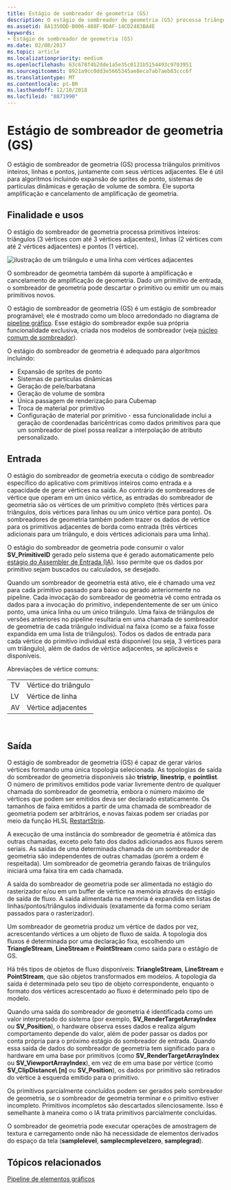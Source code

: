```yaml
---
title: Estágio de sombreador de geometria (GS)
description: O estágio de sombreador de geometria (GS) processa triângulos primitivos inteiros, linhas e pontos, juntamente com seus vértices adjacentes.
ms.assetid: 8A1350DD-B006-488F-9DAF-14CD2483BA4E
keywords:
- Estágio de sombreador de geometria (GS)
ms.date: 02/08/2017
ms.topic: article
ms.localizationpriority: medium
ms.openlocfilehash: 63c678f4b2dde1a5e35c0131b5154493c9703951
ms.sourcegitcommit: 8921a9cc0dd3e5665345ae8eca7ab7aeb83ccc6f
ms.translationtype: MT
ms.contentlocale: pt-BR
ms.lasthandoff: 12/10/2018
ms.locfileid: "8871990"
---
```

# <a name="geometry-shader-gs-stage"></a>Estágio de sombreador de geometria (GS)


O estágio de sombreador de geometria (GS) processa triângulos primitivos inteiros, linhas e pontos, juntamente com seus vértices adjacentes. Ele é útil para algoritmos incluindo expansão de sprites de ponto, sistemas de partículas dinâmicas e geração de volume de sombra. Ele suporta amplificação e cancelamento de amplificação de geometria.

## <a name="span-idpurposeandusesspanspan-idpurposeandusesspanspan-idpurposeandusesspanpurpose-and-uses"></a><span id="Purpose_and_uses"></span><span id="purpose_and_uses"></span><span id="PURPOSE_AND_USES"></span>Finalidade e usos


O estágio do sombreador de geometria processa primitivos inteiros: triângulos (3 vértices com até 3 vértices adjacentes), linhas (2 vértices com até 2 vértices adjacentes) e pontos (1 vértice).

![ilustração de um triângulo e uma linha com vértices adjacentes](images/d3d10-gs.png)

O sombreador de geometria também dá suporte à amplificação e cancelamento de amplificação de geometria. Dado um primitivo de entrada, o sombreador de geometria pode descartar o primitivo ou emitir um ou mais primitivos novos.

O estágio de sombreador de geometria (GS) é um estágio de sombreador programável; ele é mostrado como um bloco arredondado no diagrama de [pipeline gráfico](graphics-pipeline.md). Esse estágio do sombreador expõe sua própria funcionalidade exclusiva, criada nos modelos de sombreador (veja [núcleo comum de sombreador](https://msdn.microsoft.com/library/windows/desktop/bb509580)).

O estágio do sombreador de geometria é adequado para algoritmos incluindo:

-   Expansão de sprites de ponto
-   Sistemas de partículas dinâmicas
-   Geração de pele/barbatana
-   Geração de volume de sombra
-   Única passagem de renderização para Cubemap
-   Troca de material por primitivo
-   Configuração de material por primitivo - essa funcionalidade inclui a geração de coordenadas baricêntricas como dados primitivos para que um sombreador de pixel possa realizar a interpolação de atributo personalizado.

## <a name="span-idinputspanspan-idinputspanspan-idinputspaninput"></a><span id="Input"></span><span id="input"></span><span id="INPUT"></span>Entrada


O estágio do sombreador de geometria executa o código de sombreador específico do aplicativo com primitivos inteiros como entrada e a capacidade de gerar vértices na saída. Ao contrário de sombreadores de vértice que operam em um único vértice, as entradas do sombreador de geometria são os vértices de um primitivo completo (três vértices para triângulos, dois vértices para linhas ou um único vértice para ponto). Os sombreadores de geometria também podem trazer os dados de vértice para os primitivos adjacentes de borda como entrada (três vértices adicionais para um triângulo, e dois vértices adicionais para uma linha).

O estágio do sombreador de geometria pode consumir o valor **SV\_PrimitiveID** gerado pelo sistema que é gerado automaticamente pelo [estágio do Assembler de Entrada (IA)](input-assembler-stage--ia-.md). Isso permite que os dados por primitivo sejam buscados ou calculados, se desejado.

Quando um sombreador de geometria está ativo, ele é chamado uma vez para cada primitivo passado para baixo ou gerado anteriormente no pipeline. Cada invocação do sombreador de geometria vê como entrada os dados para a invocação do primitivo, independentemente de ser um único ponto, uma única linha ou um único triângulo. Uma faixa de triângulos de versões anteriores no pipeline resultaria em uma chamada de sombreador de geometria de cada triângulo individual na faixa (como se a faixa fosse expandida em uma lista de triângulos). Todos os dados de entrada para cada vértice do primitivo individual está disponível (ou seja, 3 vértices para um triângulo), além de dados de vértice adjacentes, se aplicáveis e disponíveis.

Abreviações de vértice comuns:

|     |                 |
|-----|-----------------|
| TV  | Vértice do triângulo |
| LV  | Vértice de linha     |
| AV  | Vértice adjacentes |

 

## <a name="span-idoutputspanspan-idoutputspanspan-idoutputspanoutput"></a><span id="Output"></span><span id="output"></span><span id="OUTPUT"></span>Saída


O estágio de sombreador de geometria (GS) é capaz de gerar vários vértices formando uma única topologia selecionada. As topologias de saída do sombreador de geometria disponíveis são **tristrip**, **linestrip**, e **pointlist**. O número de primitivos emitidos pode variar livremente dentro de qualquer chamada do sombreador de geometria, embora o número máximo de vértices que podem ser emitidos deva ser declarado estaticamente. Os tamanhos de faixa emitidos a partir de uma chamada de sombreador de geometria podem ser arbitrários, e novas faixas podem ser criadas por meio da função HLSL [RestartStrip](https://msdn.microsoft.com/library/windows/desktop/bb509660).

A execução de uma instância do sombreador de geometria é atômica das outras chamadas, exceto pelo fato dos dados adicionados aos fluxos serem seriais. As saídas de uma determinada chamada de um sombreador de geometria são independentes de outras chamadas (porém a ordem é respeitada). Um sombreador de geometria gerando faixas de triângulos iniciará uma faixa tira em cada chamada.

A saída do sombreador de geometria pode ser alimentada no estágio do rasterizador e/ou em um buffer de vértice na memória através do estágio de saída de fluxo. A saída alimentada na memória é expandida em listas de linhas/pontos/triângulos individuais (exatamente da forma como seriam passados para o rasterizador).

Um sombreador de geometria produz um vértice de dados por vez, acrescentando vértices a um objeto de fluxo de saída. A topologia dos fluxos é determinada por uma declaração fixa, escolhendo um **TriangleStream**, **LineStream** e **PointStream** como saída para o estágio de GS.

Há três tipos de objetos de fluxo disponíveis: **TriangleStream**, **LineStream** e **PointStream**, que são objetos transformados em modelos. A topologia da saída é determinada pelo seu tipo de objeto correspondente, enquanto o formato dos vértices acrescentado ao fluxo é determinado pelo tipo de modelo.

Quando uma saída do sombreador de geometria é identificada como um valor interpretado do sistema (por exemplo, **SV\_RenderTargetArrayIndex** ou **SV\_Position**), o hardware observa esses dados e realiza algum comportamento depende do valor, além de poder passar os dados por conta própria para o próximo estágio do sombreador de entrada. Quando essa saída de dados do sombreador de geometria tem significado para o hardware em uma base por primitivos (como **SV\_RenderTargetArrayIndex** ou **SV\_ViewportArrayIndex**), em vez de em uma base por vértice (como **SV\_ClipDistance\ [n\]** ou **SV\_Position**), os dados por primitivo são retirados do vértice à esquerda emitido para o primitivo.

Os primitivos parcialmente concluídos podem ser gerados pelo sombreador de geometria, se o sombreador de geometria terminar e o primitivo estiver incompleto. Primitivos incompletos são descartados silenciosamente. Isso é semelhante à maneira como o IA trata primitivos parcialmente concluídas.

O sombreador de geometria pode executar operações de amostragem de textura e carregamento onde não há necessidade de elementos derivados do espaço da tela (**samplelevel**, **samplecmplevelzero**, **samplegrad**).

## <a name="span-idrelated-topicsspanrelated-topics"></a><span id="related-topics"></span>Tópicos relacionados


[Pipeline de elementos gráficos](graphics-pipeline.md)

 

 




